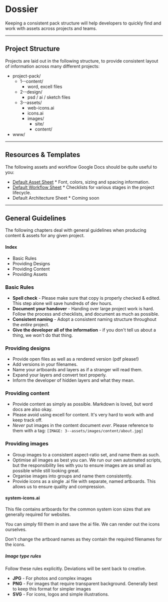 # Dossier

Keeping a consistent pack structure will help developers to quickly find and work with assets across projects and teams.

---

## Project Structure

Projects are laid out in the following structure, to provide consistent layout of information across many different projects:

* project-pack/
  * 1--content/
    * word, excell files
  * 2--design/
    * psd / ai / sketch files
  * 3--assets/
    * web-icons.ai
    * icons.ai
    * images/
      * site/
      * content/
* www/

---

## Resources & Templates

The following assets and workflow Google Docs should be quite useful to you:

* [Default Asset Sheet](#) * Font, colors, sizing and spacing information.
* [Default Workflow Sheet](#) * Checklists for various stages in the project lifecycle.
* Default Architecture Sheet * Coming soon

---

## General Guidelines

The following chapters deal with general guidelines when producing content & assets for any given project.

#### Index

* Basic Rules
* Providing Designs
* Providing Content
* Providing Assets

### Basic Rules

* **Spell check** - Please make sure that copy is properly checked & edited. This step alone will save hundreds of dev hours.
* **Document your handover** - Handing over large project work is hard. Follow the process and checklists, and document as much as possible.
* **Consistent naming** - Adopt a consistent naming structure throughout the *entire* project.
* **Give the developer all of the information** - if you don't tell us about a thing, we won't do that thing.

### Providing designs

* Provide open files as well as a rendered version (pdf please!)
* Add versions in your filenames.
* Name your artboards and layers as if a stranger will read them.
* Expand your layers and convert text properly.
* Inform the developer of hidden layers and what they mean.

### Providing content

* Provide content as simply as possible. Markdown is loved, but word docs are also okay.
* Please avoid using excell for content. It's very hard to work with and keep track off.
* *Never* put images in the content document *ever*. Please reference to them with a tag: `[IMAGE: 3--assets/images/content/about.jpg]`

### Providing images

* Group images to a consistent aspect-ratio set, and name them as such.
* Optimise all images as best you can. We run our own automated scripts, but the responsibility lies with you to ensure images are as small as possible while still looking great.
* Organise images into groups and name them consistently.
* Provide icons as a single .ai file with separate, named artboards. This allows us to ensure quality and compression.

#### system-icons.ai

This file contains artboards for the common system icon sizes that are generally required for websites.

You can simply fill them in and save the ai file. We can render out the icons ourselves.

Don't change the artboard names as they contain the required filenames for the icons.

##### Image type rules

Follow these rules explicitly. Deviations will be sent back to creative.

* **JPG** -  For photos and complex images
* **PNG** -  For images that require transparent background. Generally best to keep this format for simpler images
* **SVG** -  For icons, logos and simple illustrations.
